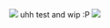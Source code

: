<!---])
ethubs/ethubs is a ✨ special ✨ repository because its `README.md` (this file) appears on your GitHub profile.
You can click the Preview link to take a look at your changes.
--->
![](https://i.postimg.cc/dtPwhhLm/bdubbbtop-3.png) 
uhh test and wip :P
![](https://i.postimg.cc/Vvj6Jnwp/bdubbbtbottom-1.png)

